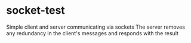 # socket-test
Simple client and server communicating via sockets
The server removes any redundancy in the client's messages and responds with the result
